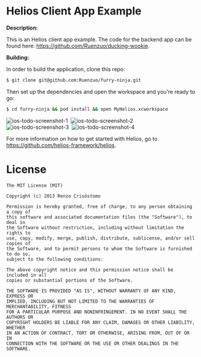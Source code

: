 Helios Client App Example
=========================

__Description:__

This is an Helios client app example. The code for the backend app can be found here: https://github.com/Ruenzuo/ducking-wookie.

__Building:__

In order to build the application, clone this repo:

```sh
$ git clone git@github.com:Ruenzuo/furry-ninja.git
```

Then set up the dependencies and open the workspace and you're ready to go:

```sh
$ cd furry-ninja && pod install && open MyHelios.xcworkspace
```

![ios-todo-screenshot-1](https://dl.dropboxusercontent.com/u/99114459/ios-todo-screenshot-1.PNG)&nbsp;
![ios-todo-screenshot-2](https://dl.dropboxusercontent.com/u/99114459/ios-todo-screenshot-2.PNG)
![ios-todo-screenshot-3](https://dl.dropboxusercontent.com/u/99114459/ios-todo-screenshot-3.PNG)&nbsp;
![ios-todo-screenshot-4](https://dl.dropboxusercontent.com/u/99114459/ios-todo-screenshot-4.PNG)

For more information on how to get started with Helios, go to https://github.com/helios-framework/helios.

License
=======

    The MIT License (MIT)

    Copyright (c) 2013 Renzo Crisóstomo

    Permission is hereby granted, free of charge, to any person obtaining a copy of
    this software and associated documentation files (the "Software"), to deal in
    the Software without restriction, including without limitation the rights to
    use, copy, modify, merge, publish, distribute, sublicense, and/or sell copies of
    the Software, and to permit persons to whom the Software is furnished to do so,
    subject to the following conditions:

    The above copyright notice and this permission notice shall be included in all
    copies or substantial portions of the Software.

    THE SOFTWARE IS PROVIDED "AS IS", WITHOUT WARRANTY OF ANY KIND, EXPRESS OR
    IMPLIED, INCLUDING BUT NOT LIMITED TO THE WARRANTIES OF MERCHANTABILITY, FITNESS
    FOR A PARTICULAR PURPOSE AND NONINFRINGEMENT. IN NO EVENT SHALL THE AUTHORS OR
    COPYRIGHT HOLDERS BE LIABLE FOR ANY CLAIM, DAMAGES OR OTHER LIABILITY, WHETHER
    IN AN ACTION OF CONTRACT, TORT OR OTHERWISE, ARISING FROM, OUT OF OR IN
    CONNECTION WITH THE SOFTWARE OR THE USE OR OTHER DEALINGS IN THE SOFTWARE.
